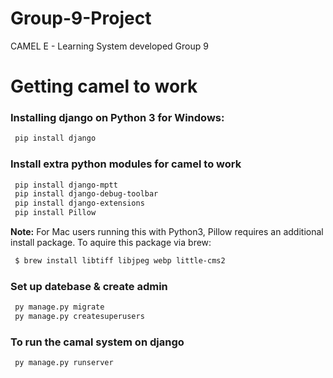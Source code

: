# Group-9-Project
CAMEL E - Learning System developed Group 9

# Getting camel to work
### Installing django on Python 3 for Windows:
```sh
 pip install django
```
### Install extra python modules for camel to work
```sh
 pip install django-mptt
 pip install django-debug-toolbar
 pip install django-extensions
 pip install Pillow
```

**Note:** For Mac users running this with Python3, Pillow requires an additional install package. To aquire this package via brew:
```sh
 $ brew install libtiff libjpeg webp little-cms2
```


### Set up datebase & create admin
```sh
 py manage.py migrate
 py manage.py createsuperusers
```
### To run the camal system on django
```sh
 py manage.py runserver
```